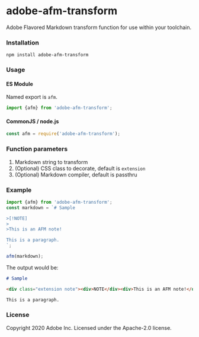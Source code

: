 # adobe-afm-transform
Adobe Flavored Markdown transform function for use within your toolchain.

### Installation
`npm install adobe-afm-transform`

### Usage
#### ES Module
Named export is `afm`.

```javascript
import {afm} from 'adobe-afm-transform';
```

#### CommonJS / node.js
```javascript
const afm = require('adobe-afm-transform');
```

### Function parameters
1. Markdown string to transform
1. (Optional) CSS class to decorate, default is `extension`
1. (Optional) Markdown compiler, default is passthru

### Example
```js
import {afm} from 'adobe-afm-transform';
const markdown = `# Sample

>[!NOTE]
>
>This is an AFM note!

This is a paragraph.
`;

afm(markdown);
```

The output would be:
```markdown
# Sample

<div class="extension note"><div>NOTE</div><div>This is an AFM note!</div></div>\n'

This is a paragraph.
```

### License
Copyright 2020 Adobe Inc.
Licensed under the Apache-2.0 license.